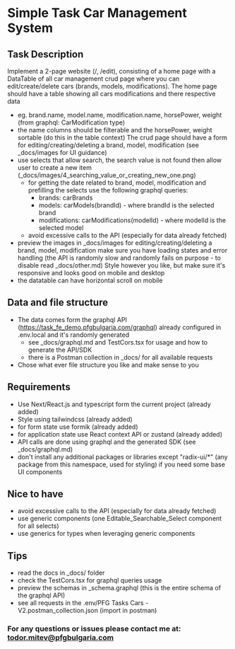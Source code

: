 # Simple Task Car Management System

## Task Description
Implement a 2-page website (/, /edit), consisting of a home page with a DataTable of all car management crud page
where you can edit/create/delete cars (brands, models, modifications).
The home page should have a table showing all cars modifications and there respective data 
 - eg. brand.name, model.name, modification.name, horsePower, weight (from graphql: CarModification type)
 - the name columns should be filterable and the horsePower, weight sortable (do this in the table context)
The crud page should have a form for editing/creating/deleting a brand, model, modification (see _docs/images for UI guidance)
 - use selects that allow search, the search value is not found then allow user to create a new item (_docs/images/4_searching_value_or_creating_new_one.png)
   - for getting the date related to brand, model, modification and prefilling the selects use the following graphql queries:
     - brands: carBrands
     - models: carModels(brandId) - where brandId is the selected brand
     - modifications: carModifications(modelId) - where modelId is the selected model
   - avoid excessive calls to the API (especially for data already fetched)
 - preview the images in _docs/images for editing/creating/deleting a brand, model, modification
make sure you have loading states and error handling (the API is randomly slow and randomly fails on purpose - to disable read _docs/other.md)
Style however you like, but make sure it's responsive and looks good on mobile and desktop 
 - the datatable can have horizontal scroll on mobile

## Data and file structure
 - The data comes form the graphql API (https://task_fe_demo.pfgbulgaria.com/graphql) already configured in .env.local and it's randomly generated
   - see _docs/graphql.md and TestCors.tsx for usage and how to generate the API/SDK
   - there is a Postman collection in _docs/ for all available requests 
 - Chose what ever file structure you like and make sense to you

## Requirements
 - Use Next/React.js and typescript form the current project (already added)
 - Style using tailwindcss (already added)
 - for form state use formik (already added)
 - for application state use React context API or zustand (already added)
 - API calls are done using graphql and the generated SDK (see _docs/graphql.md)
 - don't install any additional packages or libraries except "radix-ui/*" (any package from this namespace, used for styling) if you need some base UI components

## Nice to have
 - avoid excessive calls to the API (especially for data already fetched)
 - use generic components (one Editable_Searchable_Select component for all selects)
 - use generics for types when leveraging generic components

## Tips
 - read the docs in _docs/ folder
 - check the TestCors.tsx for graphql queries usage 
 - preview the schemas in _schema.graphql (this is the entire schema of the graphql API)
 - see all requests in the .env/PFG Tasks Cars - V2.postman_collection.json (import in postman)

### For any questions or issues please contact me at: todor.mitev@pfgbulgaria.com
